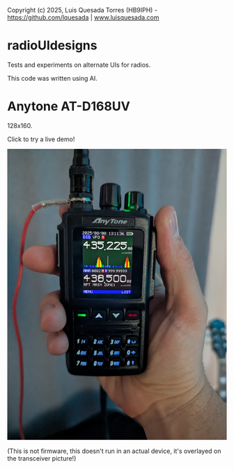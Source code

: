 Copyright (c) 2025, Luis Quesada Torres (HB9IPH) - https://github.com/lquesada | www.luisquesada.com

# radioUIdesigns

Tests and experiments on alternate UIs for radios.

This code was written using AI.

# Anytone AT-D168UV

128x160.

Click to try a live demo!

[![Anytone AT-D168UV](anytone_atd168uv_1.jpg)](https://lquesada.github.io/radioUIdesigns/anytone_atd168uv_1.html)

(This is not firmware, this doesn't run in an actual device, it's overlayed on the transceiver picture!)
